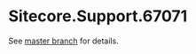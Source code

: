 # Sitecore.Support.67071

See [master branch](https://github.com/sitecoresupport/Sitecore.Support.67071) for details.